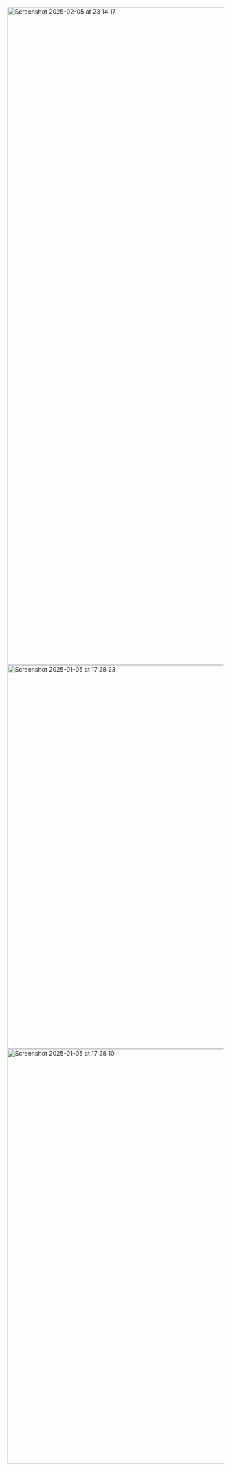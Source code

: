 <img width="1526" alt="Screenshot 2025-02-05 at 23 14 17" src="https://github.com/user-attachments/assets/27bbaabb-8336-439a-b1b7-a0a79b4421f9" />

<img width="891" alt="Screenshot 2025-01-05 at 17 28 23" src="https://github.com/user-attachments/assets/be916973-7840-46ea-bc24-f480b41f9bf0" />

<img width="963" alt="Screenshot 2025-01-05 at 17 28 10" src="https://github.com/user-attachments/assets/64e64551-13c8-4dc7-bbeb-e8e5f3b4c3a6" />
